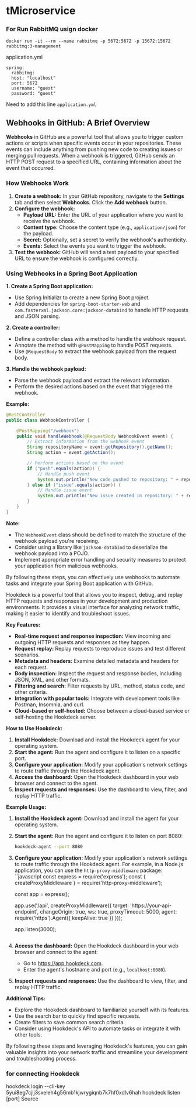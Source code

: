 # tMicroservice

### For Run RabbitMQ usign docker
`docker run -it --rm --name rabbitmq -p 5672:5672 -p 15672:15672 rabbitmq:3-management`

application.yml

```
spring:
  rabbitmq:
  host: "localhost"
  port: 5672
  username: "guest"
  password: "guest"
```
Need to add this line `application.yml`


## Webhooks in GitHub: A Brief Overview

**Webhooks** in GitHub are a powerful tool that allows you to trigger custom actions or scripts when specific events occur in your repositories. These events can include anything from pushing new code to creating issues or merging pull requests. When a webhook is triggered, GitHub sends an HTTP POST request to a specified URL, containing information about the event that occurred.

### How Webhooks Work

1. **Create a webhook:** In your GitHub repository, navigate to the **Settings** tab and then select **Webhooks**. Click the **Add webhook** button.
2. **Configure the webhook:**
   * **Payload URL:** Enter the URL of your application where you want to receive the webhook.
   * **Content type:** Choose the content type (e.g., `application/json`) for the payload.
   * **Secret:** Optionally, set a secret to verify the webhook's authenticity.
   * **Events:** Select the events you want to trigger the webhook.
3. **Test the webhook:** GitHub will send a test payload to your specified URL to ensure the webhook is configured correctly.

### Using Webhooks in a Spring Boot Application

**1. Create a Spring Boot application:**
   * Use Spring Initializr to create a new Spring Boot project.
   * Add dependencies for `spring-boot-starter-web` and `com.fasterxml.jackson.core:jackson-databind` to handle HTTP requests and JSON parsing.

**2. Create a controller:**
   * Define a controller class with a method to handle the webhook request.
   * Annotate the method with `@PostMapping` to handle POST requests.
   * Use `@RequestBody` to extract the webhook payload from the request body.

**3. Handle the webhook payload:**
   * Parse the webhook payload and extract the relevant information.
   * Perform the desired actions based on the event that triggered the webhook.

**Example:**

```java
@RestController
public class WebhookController {

    @PostMapping("/webhook")
    public void handleWebhook(@RequestBody WebhookEvent event) {
        // Extract information from the webhook event
        String repositoryName = event.getRepository().getName();
        String action = event.getAction();

        // Perform actions based on the event
        if ("push".equals(action)) {
            // Handle push event
            System.out.println("New code pushed to repository: " + repositoryName);
        } else if ("issue".equals(action)) {
            // Handle issue event
            System.out.println("New issue created in repository: " + repositoryName);
        }
    }
}
```

**Note:**

* The `WebhookEvent` class should be defined to match the structure of the webhook payload you're receiving.
* Consider using a library like `jackson-databind` to deserialize the webhook payload into a POJO.
* Implement appropriate error handling and security measures to protect your application from malicious webhooks.

By following these steps, you can effectively use webhooks to automate tasks and integrate your Spring Boot application with GitHub.


Hookdeck is a powerful tool that allows you to inspect, debug, and replay HTTP requests and responses in your development and production environments. It provides a visual interface for analyzing network traffic, making it easier to identify and troubleshoot issues.

**Key Features:**

* **Real-time request and response inspection:** View incoming and outgoing HTTP requests and responses as they happen.
* **Request replay:** Replay requests to reproduce issues and test different scenarios.
* **Metadata and headers:** Examine detailed metadata and headers for each request.
* **Body inspection:** Inspect the request and response bodies, including JSON, XML, and other formats.
* **Filtering and search:** Filter requests by URL, method, status code, and other criteria.
* **Integration with popular tools:** Integrate with development tools like Postman, Insomnia, and curl.
* **Cloud-based or self-hosted:** Choose between a cloud-based service or self-hosting the Hookdeck server.

**How to Use Hookdeck:**

1. **Install Hookdeck:** Download and install the Hookdeck agent for your operating system.
2. **Start the agent:** Run the agent and configure it to listen on a specific port.
3. **Configure your application:** Modify your application's network settings to route traffic through the Hookdeck agent.
4. **Access the dashboard:** Open the Hookdeck dashboard in your web browser and connect to the agent.
5. **Inspect requests and responses:** Use the dashboard to view, filter, and replay HTTP traffic.

**Example Usage:**

1. **Install the Hookdeck agent:** Download and install the agent for your operating system.
2. **Start the agent:** Run the agent and configure it to listen on port 8080:
   ```bash
   hookdeck-agent --port 8080
   ```
3. **Configure your application:** Modify your application's network settings to route traffic through the Hookdeck agent. For example, in a Node.js application, you can use the `http-proxy-middleware` package:
   ``javascript
   const express = require('express');
   const { createProxyMiddleware } = require('http-proxy-middleware');

   const app = express();

   app.use('/api', createProxyMiddleware({
     target: 'https://your-api-endpoint',
     changeOrigin: true,
     ws: true,
     proxyTimeout: 5000,
     agent: require('https').Agent({
       keepAlive: true
     })
   }));

   app.listen(3000);
   ```
4. **Access the dashboard:** Open the Hookdeck dashboard in your web browser and connect to the agent:
   * Go to https://app.hookdeck.com.
   * Enter the agent's hostname and port (e.g., `localhost:8080`).
5. **Inspect requests and responses:** Use the dashboard to view, filter, and replay HTTP traffic.

**Additional Tips:**

* Explore the Hookdeck dashboard to familiarize yourself with its features.
* Use the search bar to quickly find specific requests.
* Create filters to save common search criteria.
* Consider using Hookdeck's API to automate tasks or integrate it with other tools.

By following these steps and leveraging Hookdeck's features, you can gain valuable insights into your network traffic and streamline your development and troubleshooting process.



### for connecting Hookdeck
hookdeck login --cli-key 5yui8eg7cjlj3sxeleh4g56mb1kjwrygiqnb7k7hf0xdlv6hah
hookdeck listen [port] Source
